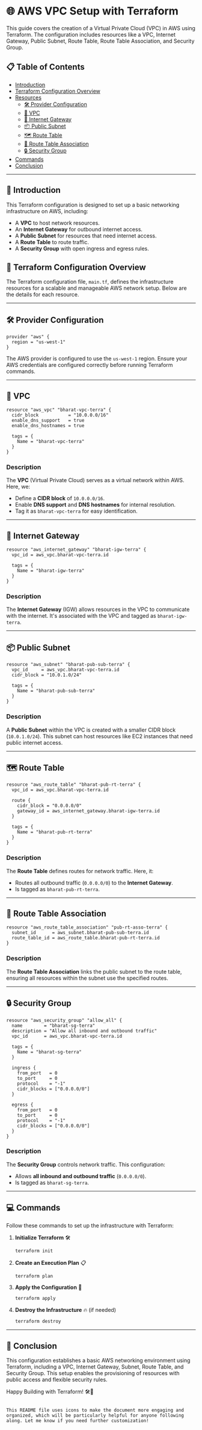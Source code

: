 # 🌐 AWS VPC Setup with Terraform

This guide covers the creation of a Virtual Private Cloud (VPC) in AWS using Terraform. The configuration includes resources like a VPC, Internet Gateway, Public Subnet, Route Table, Route Table Association, and Security Group.

## 📋 Table of Contents
- [Introduction](#introduction)
- [Terraform Configuration Overview](#terraform-configuration-overview)
- [Resources](#resources)
  - [🛠️ Provider Configuration](#provider-configuration)
  - [🏢 VPC](#vpc)
  - [🌉 Internet Gateway](#internet-gateway)
  - [📦 Public Subnet](#public-subnet)
  - [🗺️ Route Table](#route-table)
  - [🔗 Route Table Association](#route-table-association)
  - [🔒 Security Group](#security-group)
- [Commands](#commands)
- [Conclusion](#conclusion)

---

## 🚀 Introduction

This Terraform configuration is designed to set up a basic networking infrastructure on AWS, including:
- A **VPC** to host network resources.
- An **Internet Gateway** for outbound internet access.
- A **Public Subnet** for resources that need internet access.
- A **Route Table** to route traffic.
- A **Security Group** with open ingress and egress rules.

## 🔧 Terraform Configuration Overview

The Terraform configuration file, `main.tf`, defines the infrastructure resources for a scalable and manageable AWS network setup. Below are the details for each resource.

---

## 🛠️ Provider Configuration

```hcl
provider "aws" {
  region = "us-west-1"
}
```

The AWS provider is configured to use the `us-west-1` region. Ensure your AWS credentials are configured correctly before running Terraform commands.

---

## 🏢 VPC

```hcl
resource "aws_vpc" "bharat-vpc-terra" {
  cidr_block           = "10.0.0.0/16"
  enable_dns_support   = true
  enable_dns_hostnames = true

  tags = {
    Name = "bharat-vpc-terra"
  }
}
```

### Description
The **VPC** (Virtual Private Cloud) serves as a virtual network within AWS. Here, we:
- Define a **CIDR block** of `10.0.0.0/16`.
- Enable **DNS support** and **DNS hostnames** for internal resolution.
- Tag it as `bharat-vpc-terra` for easy identification.

---

## 🌉 Internet Gateway

```hcl
resource "aws_internet_gateway" "bharat-igw-terra" {
  vpc_id = aws_vpc.bharat-vpc-terra.id

  tags = {
    Name = "bharat-igw-terra"
  }
}
```

### Description
The **Internet Gateway** (IGW) allows resources in the VPC to communicate with the internet. It's associated with the VPC and tagged as `bharat-igw-terra`.

---

## 📦 Public Subnet

```hcl
resource "aws_subnet" "bharat-pub-sub-terra" {
  vpc_id     = aws_vpc.bharat-vpc-terra.id
  cidr_block = "10.0.1.0/24"

  tags = {
    Name = "bharat-pub-sub-terra"
  }
}
```

### Description
A **Public Subnet** within the VPC is created with a smaller CIDR block (`10.0.1.0/24`). This subnet can host resources like EC2 instances that need public internet access.

---

## 🗺️ Route Table

```hcl
resource "aws_route_table" "bharat-pub-rt-terra" {
  vpc_id = aws_vpc.bharat-vpc-terra.id

  route {
    cidr_block = "0.0.0.0/0"
    gateway_id = aws_internet_gateway.bharat-igw-terra.id
  }

  tags = {
    Name = "bharat-pub-rt-terra"
  }
}
```

### Description
The **Route Table** defines routes for network traffic. Here, it:
- Routes all outbound traffic (`0.0.0.0/0`) to the **Internet Gateway**.
- Is tagged as `bharat-pub-rt-terra`.

---

## 🔗 Route Table Association

```hcl
resource "aws_route_table_association" "pub-rt-asso-terra" {
  subnet_id      = aws_subnet.bharat-pub-sub-terra.id
  route_table_id = aws_route_table.bharat-pub-rt-terra.id
}
```

### Description
The **Route Table Association** links the public subnet to the route table, ensuring all resources within the subnet use the specified routes.

---

## 🔒 Security Group

```hcl
resource "aws_security_group" "allow_all" {
  name        = "bharat-sg-terra"
  description = "Allow all inbound and outbound traffic"
  vpc_id      = aws_vpc.bharat-vpc-terra.id

  tags = {
    Name = "bharat-sg-terra"
  }

  ingress {
    from_port   = 0
    to_port     = 0
    protocol    = "-1"
    cidr_blocks = ["0.0.0.0/0"]
  }

  egress {
    from_port   = 0
    to_port     = 0
    protocol    = "-1"
    cidr_blocks = ["0.0.0.0/0"]
  }
}
```

### Description
The **Security Group** controls network traffic. This configuration:
- Allows **all inbound and outbound traffic** (`0.0.0.0/0`).
- Is tagged as `bharat-sg-terra`.

---

## 💻 Commands

Follow these commands to set up the infrastructure with Terraform:

1. **Initialize Terraform** 🛠️
   ```bash
   terraform init
   ```

2. **Create an Execution Plan** 📋
   ```bash
   terraform plan
   ```

3. **Apply the Configuration** 🚀
   ```bash
   terraform apply
   ```

4. **Destroy the Infrastructure** 🔥 (if needed)
   ```bash
   terraform destroy
   ```

---

## 🏁 Conclusion

This configuration establishes a basic AWS networking environment using Terraform, including a VPC, Internet Gateway, Subnet, Route Table, and Security Group. This setup enables the provisioning of resources with public access and flexible security rules.

Happy Building with Terraform! 🛠️🚀
```

This README file uses icons to make the document more engaging and organized, which will be particularly helpful for anyone following along. Let me know if you need further customization!

